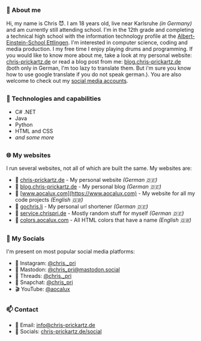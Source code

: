 ##

### 🚀 About me
Hi, my name is Chris 😈. I am 18 years old, live near Karlsruhe *(in Germany)* and am currently still attending school. I'm in the 12th grade and completing a technical high school with the information technology profile at the [Albert-Einstein-School Ettlingen](https://www.aesettlingen.de). I'm interested in computer science, coding and media production. I my free time I enjoy playing drums and programming. If you would like to know more about me, take a look at my personal website: [chris-prickartz.de](http://chris-prickartz.de) or read a blog post from me: [blog.chris-prickartz.de](https://blog.chris-prickartz.de) (both only in German, I'm too lazy to translate them. But i'm sure you know how to use google translate if you do not speak german.). You are also welcome to check out my [social media accounts](https://chris-prickartz.de/social/).

##

### 🔧 Technologies and capabilities
- C# .NET
- Java
- Python
- HTML and CSS
- *and some more*

##

### 🌐 My websites
I run several websites, not all of which are built the same. My websites are:
- 🙂 [chris-prickartz.de](https://chris-prickartz.de) - My personal website *(German 🇩🇪)*
- 📰 [blog.chris-prickartz.de](https://blog.chris-prickartz.de) - My personal blog *(German 🇩🇪)*
- 🔨 [www.aocalux.com](https://www.aocalux.com) - My website for all my code projects *(English 🇬🇧)*
- 📏 [gochris.li](https://gochris.li) - My personal url shortener *(German 🇩🇪)*
- 🦺 [service.chrispri.de](https://service.chrispri.de) - Mostly random stuff for myself *(German 🇩🇪)*
- 🎨 [colors.aocalux.com](https://colors.aocalux.com/) - All HTML colors that have a name *(English 🇬🇧)*

##

### 📱 My Socials 
I'm present on most popular social media platforms:
- 📸 Instagram: [@chris._pri](https://chris-prickartz.de/go/instagram/)
- 🐘 Mastodon: [@chris_pri@mastodon.social](https://chris-prickartz.de/go/mastodon/)
- 🔗 Threads: [@chris._pri](https://chris-prickartz.de/go/threads/)
- 👻 Snapchat: [@chris_pri](https://chris-prickartz.de/go/snapchat/)
- 🎬 YouTube: [@aocalux](https://chris-prickartz.de/go/youtube/)

##

### 📫 Contact
- 📧 Email: [info@chris-prickartz.de](mailto:info@chris-prickartz.de)  
- 📱 Socials: [chris-prickartz.de/social](https://chris-prickartz.de/social)


##
